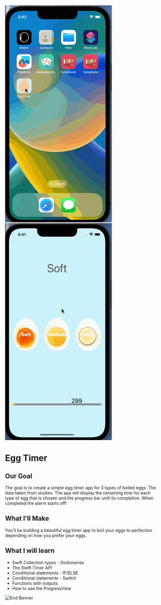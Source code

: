 ![EggTimer](Documentation/EggTimergif2.gif) ![Egg Timer2](Documentation/EggTimergif.gif)

# Egg Timer

## Our Goal

The goal is to create a simple egg timer app for 3 types of boiled eggs. The data taken from studies. The app will display the remaining time for each type of egg that is chosen and the progress bar until its completion. When completed the alarm starts off!

## What I'll Make

You’ll be building a beautiful egg timer app to boil your eggs to perfection depending on how you prefer your eggs. 

## What I will learn

* Swift Collection types - Dictionaries
* The Swift Timer API
* Conditional statements - IF/ELSE
* Conditional statements - Switch
* Functions with outputs
* How to use the ProgressView


![End Banner](Documentation/readme-end-banner.png)

